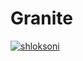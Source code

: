 # Granite
[![shloksoni](https://circleci.com/gh/vidheeshnacode/granite.svg?style=shield)](https://circleci.com/gh/vidheeshnacode/granite)
